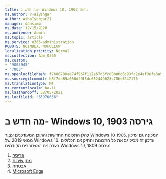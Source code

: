 ```yaml
---
title: מה חדש ב- Windows 10, גירסה 1903
ms.author: v-aiyengar
author: AshaIyengar21
manager: dansimp
ms.date: 12/15/2020
ms.audience: Admin
ms.topic: article
ms.service: o365-administration
ROBOTS: NOINDEX, NOFOLLOW
localization_priority: Normal
ms.collection: Adm_O365
ms.custom:
- "9003945"
- "7003"
ms.openlocfilehash: f7b88788ae74f967f112e67d3fc80b80d3d93fc2e4af9efa3a977d16d1d70350
ms.sourcegitcommit: b5f7da89a650d2915dc652449623c78be6247175
ms.translationtype: MT
ms.contentlocale: he-IL
ms.lasthandoff: 08/05/2021
ms.locfileid: "53970656"
---
```

# <a name="whats-new-in-windows-10-version-1903"></a>מה חדש ב- Windows 10, גירסה 1903

להלן התכונות החדשות והתוכן המעודכנים עבור Windows 10 1903, המכונה גם עדכון ממאי 2019 של Windows 10. עדכון זה מכיל גם את כל התכונות והתיקונים הכלולים בעדכונים המצטברים הקודמים Windows 10, גירסה 1809:

1. [פריסה](https://go.microsoft.com/fwlink/?linkid=2114296)
1. [מתן שירות](https://go.microsoft.com/fwlink/?linkid=2114493)
1. [אבטחה](https://go.microsoft.com/fwlink/?linkid=2114297)
1. [Microsoft Edge](https://go.microsoft.com/fwlink/?linkid=2114298)
